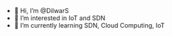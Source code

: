 - 👋 Hi, I’m @DilwarS
- 👀 I’m interested in IoT and SDN
- 🌱 I’m currently learning SDN, Cloud Computing, IoT

<!---
DilwarS/DilwarS is a ✨ special ✨ repository because its `README.md` (this file) appears on your GitHub profile.
You can click the Preview link to take a look at your changes.
--->
